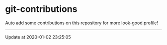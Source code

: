 # git-contributions

Auto add some contributions on this repository for more look-good profile!

---

Update at 2020-01-02 23:25:05
